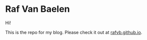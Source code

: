 # Raf Van Baelen

Hi!

This is the repo for my blog. Please check it out at [rafvb.github.io](http://rafvb.github.io).